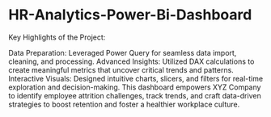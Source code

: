 # HR-Analytics-Power-Bi-Dashboard
Key Highlights of the Project:

Data Preparation: Leveraged Power Query for seamless data import, cleaning, and processing.
Advanced Insights: Utilized DAX calculations to create meaningful metrics that uncover critical trends and patterns.
Interactive Visuals: Designed intuitive charts, slicers, and filters for real-time exploration and decision-making.
This dashboard empowers XYZ Company to identify employee attrition challenges, track trends, and craft data-driven strategies to boost retention and foster a healthier workplace culture.
